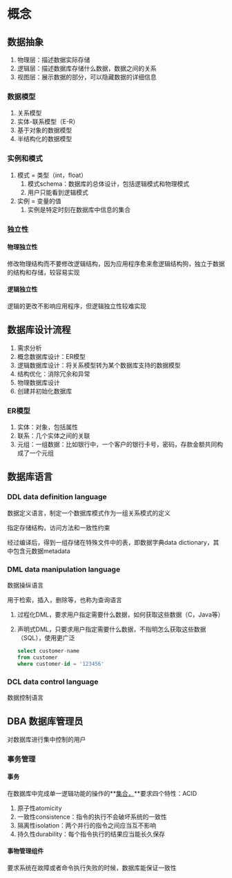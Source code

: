 # 概念

## 数据抽象

1. 物理层：描述数据实际存储
2. 逻辑层：描述数据库存储什么数据，数据之间的关系
3. 视图层：展示数据的部分，可以隐藏数据的详细信息



### 数据模型

1. 关系模型
2. 实体-联系模型（E-R）
3. 基于对象的数据模型
4. 半结构化的数据模型



### 实例和模式

1. 模式 = 类型（int，float）
   1. 模式schema：数据库的总体设计，包括逻辑模式和物理模式
   2. 用户只能看到逻辑模式
2. 实例 = 变量的值
   1. 实例是特定时刻在数据库中信息的集合



### 独立性

#### 物理独立性

修改物理结构而不要修改逻辑结构，因为应用程序愈来愈逻辑结构狗，独立于数据的结构和存储，较容易实现

#### 逻辑独立性

逻辑的更改不影响应用程序，但逻辑独立性较难实现



## 数据库设计流程

1. 需求分析
2. 概念数据库设计：ER模型
3. 逻辑数据库设计：将关系模型转为某个数据库支持的数据模型
4. 结构优化：消除冗余和异常
5. 物理数据库设计
6. 创建并初始化数据库



### ER模型

1. 实体：对象，包括属性
2. 联系：几个实体之间的关联
3. 元组：一组数据：比如银行中，一个客户的银行卡号，密码，存款金额共同构成了一个元组



## 数据库语言

### DDL data definition language

数据定义语言，制定一个数据库模式作为一组关系模式的定义

指定存储结构，访问方法和一致性约束

经过编译后，得到一组存储在特殊文件中的表，即数据字典data dictionary，其中包含元数据metadata



### DML data manipulation language

数据操纵语言

用于检索，插入，删除等，也称为查询语言

1. 过程化DML，要求用户指定需要什么数据，如何获取这些数据（C，Java等）

2. 声明式DML，只要求用户指定需要什么数据，不指明怎么获取这些数据（SQL），使用更广泛

   ```sql
   select customer-name
   from customer
   where customer-id = '123456'
   ```

   



### DCL data control language

数据控制语言



## DBA 数据库管理员

对数据库进行集中控制的用户



### 事务管理

#### 事务

在数据库中完成单一逻辑功能的操作的**<u>集合，</u>**要求四个特性：ACID

1. 原子性atomicity
2. 一致性consistence：指令的执行不会破坏系统的一致性
3. 隔离性isolation：两个并行的指令之间应当互不影响
4. 持久性durability：每个指令执行的结果应当能长久保存

#### 事物管理组件

要求系统在故障或者命令执行失败的时候，数据库能保证一致性

